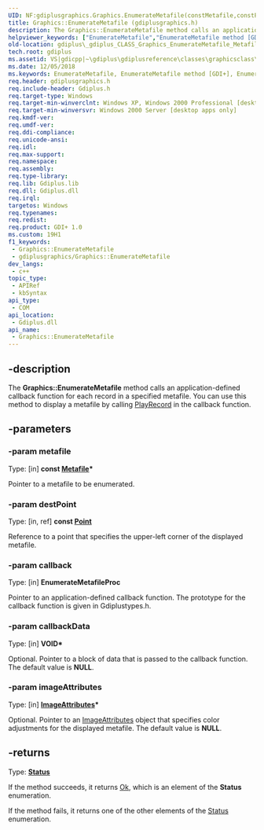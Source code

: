 ```yaml
---
UID: NF:gdiplusgraphics.Graphics.EnumerateMetafile(constMetafile,constPointF&,EnumerateMetafileProc,VOID,constImageAttributes)
title: Graphics::EnumerateMetafile (gdiplusgraphics.h)
description: The Graphics::EnumerateMetafile method calls an application-defined callback function for each record in a specified metafile. You can use this method to display a metafile by calling PlayRecord in the callback function.
helpviewer_keywords: ["EnumerateMetafile","EnumerateMetafile method [GDI+]","EnumerateMetafile method [GDI+]","Graphics class","Graphics class [GDI+]","EnumerateMetafile method","Graphics.EnumerateMetafile","Graphics.EnumerateMetafile(const Metafile*","const Point&","const Rect&","Unit","EnumerateMetafileProc","VOID*","ImageAttributes*)","Graphics::EnumerateMetafile","Graphics::EnumerateMetafile","Graphics::EnumerateMetafile(IN const Metafile","IN const PointF &","IN const RectF &","IN Unit","IN EnumerateMetafileProc","IN VOID","IN const ImageAttributes)","_gdiplus_CLASS_Graphics_EnumerateMetafile_Metafile_metafile_PointF_destPoint_RectF_srcRect_Unit_srcU","gdiplus._gdiplus_CLASS_Graphics_EnumerateMetafile_Metafile_metafile_PointF_destPoint_RectF_srcRect_Unit_srcU"]
old-location: gdiplus\_gdiplus_CLASS_Graphics_EnumerateMetafile_Metafile_metafile_PointF_destPoint_RectF_srcRect_Unit_srcU.htm
tech.root: gdiplus
ms.assetid: VS|gdicpp|~\gdiplus\gdiplusreference\classes\graphicsclass\graphicsmethods\graphicsenumeratemetafilemethods\enumeratemetafile_76metafilemetafile_pointfampdestpoint_re.htm
ms.date: 12/05/2018
ms.keywords: EnumerateMetafile, EnumerateMetafile method [GDI+], EnumerateMetafile method [GDI+],Graphics class, Graphics class [GDI+],EnumerateMetafile method, Graphics.EnumerateMetafile, Graphics.EnumerateMetafile(const Metafile*,const Point&,const Rect&,Unit,EnumerateMetafileProc,VOID*,ImageAttributes*), Graphics::EnumerateMetafile, Graphics::EnumerateMetafile,Graphics::EnumerateMetafile(IN const Metafile,IN const PointF &,IN const RectF &,IN Unit,IN EnumerateMetafileProc,IN VOID,IN const ImageAttributes), _gdiplus_CLASS_Graphics_EnumerateMetafile_Metafile_metafile_PointF_destPoint_RectF_srcRect_Unit_srcU, gdiplus._gdiplus_CLASS_Graphics_EnumerateMetafile_Metafile_metafile_PointF_destPoint_RectF_srcRect_Unit_srcU
req.header: gdiplusgraphics.h
req.include-header: Gdiplus.h
req.target-type: Windows
req.target-min-winverclnt: Windows XP, Windows 2000 Professional [desktop apps only]
req.target-min-winversvr: Windows 2000 Server [desktop apps only]
req.kmdf-ver: 
req.umdf-ver: 
req.ddi-compliance: 
req.unicode-ansi: 
req.idl: 
req.max-support: 
req.namespace: 
req.assembly: 
req.type-library: 
req.lib: Gdiplus.lib
req.dll: Gdiplus.dll
req.irql: 
targetos: Windows
req.typenames: 
req.redist: 
req.product: GDI+ 1.0
ms.custom: 19H1
f1_keywords:
 - Graphics::EnumerateMetafile
 - gdiplusgraphics/Graphics::EnumerateMetafile
dev_langs:
 - c++
topic_type:
 - APIRef
 - kbSyntax
api_type:
 - COM
api_location:
 - Gdiplus.dll
api_name:
 - Graphics::EnumerateMetafile
---
```


## -description

The <b>Graphics::EnumerateMetafile</b> method calls an application-defined callback function for each record in a specified metafile. You can use this method to display a metafile by calling <a href="/windows/desktop/api/gdiplusheaders/nf-gdiplusheaders-metafile-playrecord">PlayRecord</a> in the callback function.

## -parameters

### -param metafile

Type: [in] <b>const <a href="/windows/desktop/api/gdiplusheaders/nl-gdiplusheaders-metafile">Metafile</a>*</b>

Pointer to a metafile to be enumerated.

### -param destPoint

Type: [in, ref] <b>const <a href="/windows/desktop/api/gdiplustypes/nl-gdiplustypes-point">Point</a></b>

Reference to a point that specifies the upper-left corner of the displayed metafile.

### -param callback

Type: [in] <b>EnumerateMetafileProc</b>

Pointer to an application-defined callback function. The prototype for the callback function is given in Gdiplustypes.h.

### -param callbackData

Type: [in] <b>VOID*</b>

Optional. Pointer to a block of data that is passed to the callback function. The default value is <b>NULL</b>.

### -param imageAttributes

Type: [in] <b><a href="/windows/desktop/api/gdiplusimageattributes/nl-gdiplusimageattributes-imageattributes">ImageAttributes</a>*</b>

Optional. Pointer to an <a href="/windows/desktop/api/gdiplusimageattributes/nl-gdiplusimageattributes-imageattributes">ImageAttributes</a> object that specifies color adjustments for the displayed metafile. The default value is <b>NULL</b>.

## -returns

Type: <b><a href="/windows/desktop/api/gdiplustypes/ne-gdiplustypes-status">Status</a></b>

If the method succeeds, it returns <a href="/windows/desktop/api/gdiplustypes/ne-gdiplustypes-status">Ok</a>, which is an element of the <b>Status</b> enumeration.

If the method fails, it returns one of the other elements of the <a href="/windows/desktop/api/gdiplustypes/ne-gdiplustypes-status">Status</a> enumeration.

